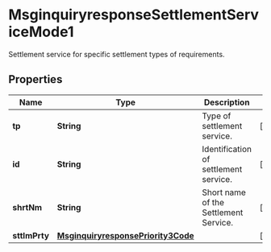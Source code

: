 

# MsginquiryresponseSettlementServiceMode1

Settlement service for specific settlement types of requirements.
## Properties

Name | Type | Description | Notes
------------ | ------------- | ------------- | -------------
**tp** | **String** | Type of settlement service. |  [optional]
**id** | **String** | Identification of settlement service. |  [optional]
**shrtNm** | **String** | Short name of the Settlement Service. |  [optional]
**sttlmPrty** | [**MsginquiryresponsePriority3Code**](MsginquiryresponsePriority3Code.md) |  |  [optional]



